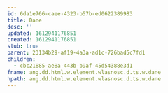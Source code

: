 ```yaml
---
id: 6da1e766-caee-4323-b57b-ed0622389983
title: Dane
desc: ''
updated: 1612941176851
created: 1612941176851
stub: true
parent: 23134b29-af19-4a3a-ad1c-726bad5c7fd1
children:
  - cbc21885-ae8a-443b-b9af-45d54388e3d1
fname: ang.dd.html.w.element.wlasnosc.d.ts.w.dane
hpath: ang.dd.html.w.element.wlasnosc.d.ts.w.dane
---
```




